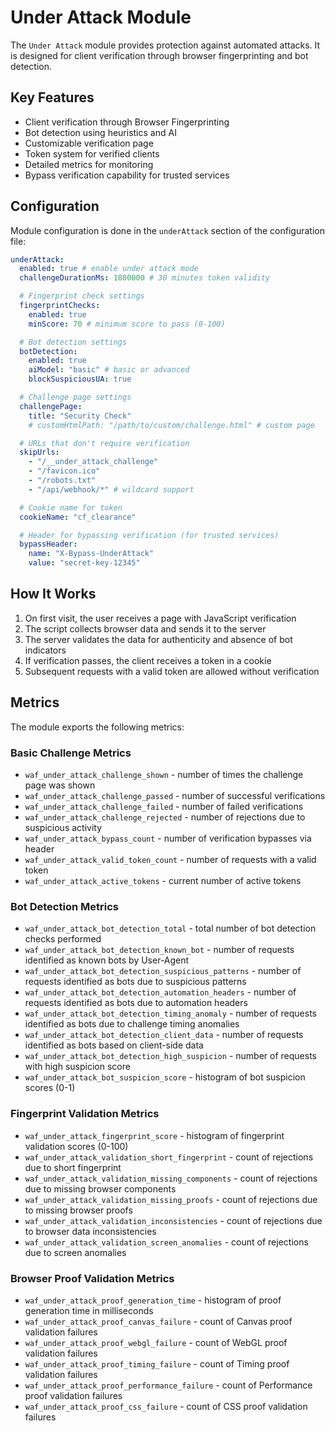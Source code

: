 # Under Attack Module

The `Under Attack` module provides protection against automated attacks. It is designed for client verification through browser fingerprinting and bot detection.

## Key Features

- Client verification through Browser Fingerprinting
- Bot detection using heuristics and AI
- Customizable verification page
- Token system for verified clients
- Detailed metrics for monitoring
- Bypass verification capability for trusted services

## Configuration

Module configuration is done in the `underAttack` section of the configuration file:

```yaml
underAttack:
  enabled: true # enable under attack mode
  challengeDurationMs: 1800000 # 30 minutes token validity

  # Fingerprint check settings
  fingerprintChecks:
    enabled: true
    minScore: 70 # minimum score to pass (0-100)

  # Bot detection settings
  botDetection:
    enabled: true
    aiModel: "basic" # basic or advanced
    blockSuspiciousUA: true

  # Challenge page settings
  challengePage:
    title: "Security Check"
    # customHtmlPath: "/path/to/custom/challenge.html" # custom page

  # URLs that don't require verification
  skipUrls:
    - "/__under_attack_challenge"
    - "/favicon.ico"
    - "/robots.txt"
    - "/api/webhook/*" # wildcard support

  # Cookie name for token
  cookieName: "cf_clearance"

  # Header for bypassing verification (for trusted services)
  bypassHeader:
    name: "X-Bypass-UnderAttack"
    value: "secret-key-12345"
```

## How It Works

1. On first visit, the user receives a page with JavaScript verification
2. The script collects browser data and sends it to the server
3. The server validates the data for authenticity and absence of bot indicators
4. If verification passes, the client receives a token in a cookie
5. Subsequent requests with a valid token are allowed without verification

## Metrics

The module exports the following metrics:

### Basic Challenge Metrics

- `waf_under_attack_challenge_shown` - number of times the challenge page was shown
- `waf_under_attack_challenge_passed` - number of successful verifications
- `waf_under_attack_challenge_failed` - number of failed verifications
- `waf_under_attack_challenge_rejected` - number of rejections due to suspicious activity
- `waf_under_attack_bypass_count` - number of verification bypasses via header
- `waf_under_attack_valid_token_count` - number of requests with a valid token
- `waf_under_attack_active_tokens` - current number of active tokens

### Bot Detection Metrics

- `waf_under_attack_bot_detection_total` - total number of bot detection checks performed
- `waf_under_attack_bot_detection_known_bot` - number of requests identified as known bots by User-Agent
- `waf_under_attack_bot_detection_suspicious_patterns` - number of requests identified as bots due to suspicious patterns
- `waf_under_attack_bot_detection_automation_headers` - number of requests identified as bots due to automation headers
- `waf_under_attack_bot_detection_timing_anomaly` - number of requests identified as bots due to challenge timing anomalies
- `waf_under_attack_bot_detection_client_data` - number of requests identified as bots based on client-side data
- `waf_under_attack_bot_detection_high_suspicion` - number of requests with high suspicion score
- `waf_under_attack_bot_suspicion_score` - histogram of bot suspicion scores (0-1)

### Fingerprint Validation Metrics

- `waf_under_attack_fingerprint_score` - histogram of fingerprint validation scores (0-100)
- `waf_under_attack_validation_short_fingerprint` - count of rejections due to short fingerprint
- `waf_under_attack_validation_missing_components` - count of rejections due to missing browser components
- `waf_under_attack_validation_missing_proofs` - count of rejections due to missing browser proofs
- `waf_under_attack_validation_inconsistencies` - count of rejections due to browser data inconsistencies
- `waf_under_attack_validation_screen_anomalies` - count of rejections due to screen anomalies

### Browser Proof Validation Metrics

- `waf_under_attack_proof_generation_time` - histogram of proof generation time in milliseconds
- `waf_under_attack_proof_canvas_failure` - count of Canvas proof validation failures
- `waf_under_attack_proof_webgl_failure` - count of WebGL proof validation failures
- `waf_under_attack_proof_timing_failure` - count of Timing proof validation failures
- `waf_under_attack_proof_performance_failure` - count of Performance proof validation failures
- `waf_under_attack_proof_css_failure` - count of CSS proof validation failures

